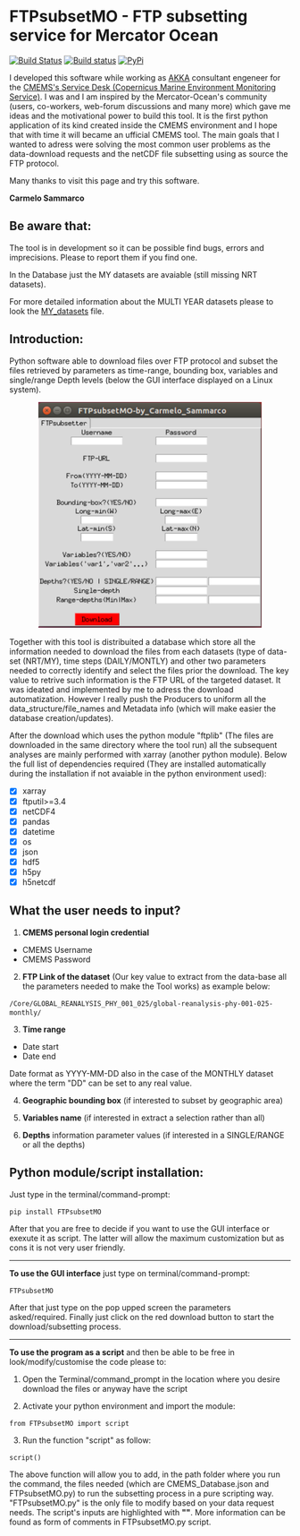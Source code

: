 # FTPsubsetMO - FTP subsetting service for Mercator Ocean

[![Build Status](https://travis-ci.com/carmelosammarco/FTPsubsetMO.png)](https://travis-ci.com/carmelosammarco/FTPsubsetMO) [![Build status](https://ci.appveyor.com/api/projects/status/y4glc7d7ccjb8diq?svg=true)](https://ci.appveyor.com/project/carmelosammarco/FTPsubsetMO) [![PyPi](https://img.shields.io/badge/PyPi-Project-yellow.svg)](https://pypi.org/project/FTPsubsetMO/) 

I developed this software while working as [AKKA](https://www.akka-technologies.com) consultant engeneer for the [CMEMS's Service Desk (Copernicus Marine Environment Monitoring Service)](http://marine.copernicus.eu). I was and I am inspired by the Mercator-Ocean's community (users, co-workers, web-forum discussions and many more) which gave me ideas and the motivational power to build this tool. It is the first python application of its kind created inside the CMEMS environment and I hope that with time it will became an ufficial CMEMS tool. The main goals that I wanted to adress were solving the most common user problems as the data-download requests and the netCDF file subsetting using as source the FTP protocol.

Many thanks to visit this page and try this software.

**Carmelo Sammarco**


## Be aware that:

The tool is in development so it can be possible find bugs, errors and imprecisions. Please to report them if you find one.

In the Database just the MY datasets are avaiable (still missing NRT datasets).

For more detailed information about the MULTI YEAR datasets please to look the [MY_datasets](FTPsubsetMO/Database/datasets_MY.pdf) file.

## Introduction:

Python software able to download files over FTP protocol and subset the files retrieved by parameters as time-range, bounding box, variables and single/range Depth levels (below the GUI interface displayed on a Linux system).

<p align="center">
   <img width="400" height="" src="FTPsubsetMO/IMAGES/GUI.png">
</p>

Together with this tool is distribuited a database which store all the information needed to download the files from each datasets (type of data-set (NRT/MY), time steps (DAILY/MONTLY) and other two parameters needed to correctly identify and select the files prior the download. The key value to retrive such information is the FTP URL of the targeted dataset. It was ideated and implemented by me to adress the download automatization. However I really push the Producers to uniform all the data_structure/file_names and Metadata info (which will make easier the database creation/updates).

After the download which uses the python module "ftplib" (The files are downloaded in the same directory where the tool run) all the subsequent analyses are mainly performed with xarray (another python module). Below the full list of dependencies required (They are installed automatically during the installation if not avaiable in the python environment used):

- [x] xarray
- [x] ftputil>=3.4
- [x] netCDF4
- [x] pandas
- [x] datetime
- [x] os
- [x] json
- [x] hdf5
- [x] h5py
- [x] h5netcdf

## What the user needs to input?

1. **CMEMS personal login credential**

- CMEMS Username
- CMEMS Password

2. **FTP Link of the dataset** (Our key value to extract from the data-base all the parameters needed to make the Tool works) as example below:

```
/Core/GLOBAL_REANALYSIS_PHY_001_025/global-reanalysis-phy-001-025-monthly/
```

3. **Time range**

- Date start
- Date end

Date format as YYYY-MM-DD also in the case of the MONTHLY dataset where the term "DD" can be set to any real value.


4. **Geographic bounding box** (if interested to subset by geographic area)

5. **Variables name** (if interested in extract a selection rather than all)

6. **Depths** information parameter values (if interested in a SINGLE/RANGE  or all the depths)


## Python module/script installation:

Just type in the terminal/command-prompt:

```
pip install FTPsubsetMO
```

After that you are free to decide if you want to use the GUI interface or exexute it as script. The latter will allow the maximum customization but as cons it is not very user friendly. 

-----

**To use the GUI interface**  just type on terminal/command-prompt:

```
FTPsubsetMO
```

After that just type on the pop upped screen the parameters asked/required. Finally just click on the red download button to start the download/subsetting process.

-----

**To use the program as a script** and then be able to be free in look/modify/customise the code please to:

1. Open the Terminal/command_prompt in the location where you desire download the files or anyway have the script

2. Activate your python environment and import the module:

```
from FTPsubsetMO import script
```
3. Run the function "script" as follow: 

```
script()
```

The above function will allow you to add, in the path folder where you run the command, the files needed (which are CMEMS_Database.json and FTPsubsetMO.py) to run the subsetting process in a pure scripting way. "FTPsubsetMO.py" is the only file to modify based on your data request needs. The script's inputs are highlighted with **""**. More information can be found as form of comments in FTPsubsetMO.py script.
